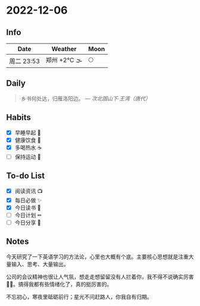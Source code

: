 # 2022-12-06

## Info

| Date           | Weather      | Moon |
| -------------- | ------------ | ---- |
| 周二 23:53 | 郑州 +2°C 🌫  | 🌕 |

## Daily

> 乡书何处达，归雁洛阳边。
> — *次北固山下·王湾（唐代）*


## Habits

- [x] 早睡早起 🌃
- [x] 健康饮食 🥗
- [x] 多喝热水 ☕️
- [ ] 保持运动 💪

## To-do List

- [x] 阅读资讯 📺
- [x] 每日必做 ✨
- [x] 今日读书 📖
- [ ] 今日计划 ✏
- [ ] 今日分享 📌

## Notes

今天研究了一下英语学习的方法论，心里也大概有个底。主要核心思想就是注重大量输入、思考、大量输出。

公司的会议精神也很让人气氛，想走走想留留没有人拦着你，我不得不说确实厉害👍🏻。搞得我都有些情绪化了，真的挺厉害的。

不忘初心，寒夜里砥砺前行；星光不问赶路人，你我自有归期。
